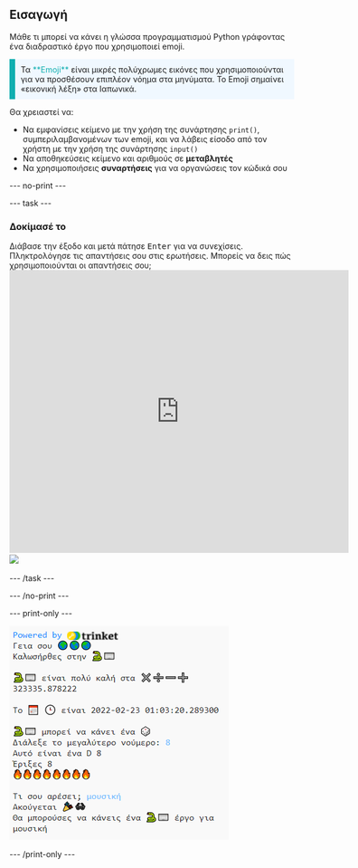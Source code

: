 ## Εισαγωγή

Μάθε τι μπορεί να κάνει η γλώσσα προγραμματισμού Python γράφοντας ένα διαδραστικό έργο που χρησιμοποιεί emoji.

<p style="border-left: solid; border-width:10px; border-color: #0faeb0; background-color: aliceblue; padding: 10px;">
Τα <span style="color: #0faeb0">**Emoji**</span> είναι μικρές πολύχρωμες εικόνες που χρησιμοποιούνται για να προσθέσουν επιπλέον νόημα στα μηνύματα. Το Emoji σημαίνει «εικονική λέξη» στα Ιαπωνικά.
</p>

Θα χρειαστεί να:
+ Να εμφανίσεις κείμενο με την χρήση της συνάρτησης `print()`, συμπεριλαμβανομένων των emoji, και να λάβεις είσοδο από τον χρήστη με την χρήση της συνάρτησης `input()`
+ Να αποθηκεύσεις κείμενο και αριθμούς σε **μεταβλητές**
+ Να χρησιμοποιήσεις **συναρτήσεις** για να οργανώσεις τον κώδικά σου

--- no-print ---

--- task ---

### Δοκίμασέ το
<div style="display: flex; flex-wrap: wrap">
<div style="flex-basis: 175px; flex-grow: 1">  
Διάβασε την έξοδο και μετά πάτησε <kbd>Enter</kbd> για να συνεχίσεις. 
Πληκτρολόγησε τις απαντήσεις σου στις ερωτήσεις. Μπορείς να δεις πώς χρησιμοποιούνται οι απαντήσεις σου;
</div>
<div class="trinket">
  <iframe src="https://trinket.io/embed/python/a54e164ac2?outputOnly=true&start=result" width="600" height="500" frameborder="0" marginwidth="0" marginheight="0" allowfullscreen>
  </iframe>
  <img src="images/hello-final.png">
</div>
</div>

--- /task ---

--- /no-print ---

--- print-only ---

![Ολοκληρωμένο έργο](images/showcase_static.png)

--- /print-only ---
